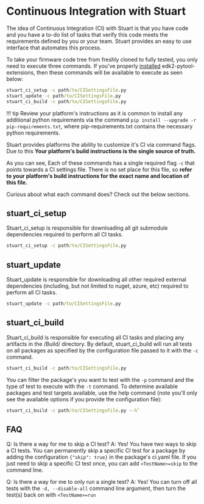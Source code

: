 # Continuous Integration with Stuart

The idea of Continuous Integration (CI) with Stuart is that you have code and
you have a to-do list of tasks that verify this code meets the requirements
defined by you or your team. Stuart provides an easy to use interface that
automates this process.

To take your firmware code tree from freshly cloned to fully tested, you only
need to execute three commands. If you've properly [installed](/using/install)
edk2-pytool-extensions, then these commands will be available to execute as
seen below:

```cmd
stuart_ci_setup -c path/to/CISettingsFile.py
stuart_update -c path/to/CISettingsFile.py
stuart_ci_build -c path/to/CISettingsFile.py
```

!!! tip
    Review your platform's instructions as it is common to install any
    additional python requirements via the command
    `pip install --upgrade -r pip-requirements.txt`, where pip-requirements.txt
    contains the necessary python requirements.

Stuart provides platforms the ability to customize it's CI via command
flags. Due to this **Your platform's build instructions is the single
source of truth.**

As you can see, Each of these commands has a single required flag `-c` that
points towards a CI settings file. There is no set place for this file, so
**refer to your platform's build instructions for the exact name and location
of this file.**

Curious about what each command does? Check out the below sections.

## stuart_ci_setup

Stuart_ci_setup is responsible for downloading all git submodule dependencies
required to perform all CI tasks.

```cmd
stuart_ci_setup -c path/to/CISettingsFile.py
```

## stuart_update

Stuart_update is responsible for downloading all other required external
dependencies (including, but not limited to nuget, azure, etc) required to
perform all CI tasks.

```cmd
stuart_update -c path/to/CISettingsFile.py
```

## stuart_ci_build

Stuart_ci_build is responsible for executing all CI tasks and placing any
artifacts in the /Build/ directory. By default, stuart_ci_build will run
all tests on all packages as specified by the configuration file passed
to it with the `-c` command.

```cmd
stuart_ci_build -c path/to/CISettingsFile.py
```

You can filter the package's you want to test with the `-p` command and the
type of test to execute with the `-t` command. To determine available packages
and test targets available, use the help command (note you'll only see the
available options if you provide the configuration file):

```cmd
stuart_ci_build -c path/to/CISettingsFile.py --h`
```

## FAQ

Q: Is there a way for me to skip a CI test?
A: Yes! You have two ways to skip a CI tests. You can permanently skip a
   specific CI test for a package by adding the configuration `{"skip": true}`
   in the package's ci.yaml file. If you just need to skip a specific CI test
   once, you can add `<TestName>=skip` to the command line.

Q: Is there a way for me to only run a single test?
A: Yes! You can turn off all tests with the `-d, --disable-all` command line
   argument, then turn the test(s) back on with `<TestName>=run`
